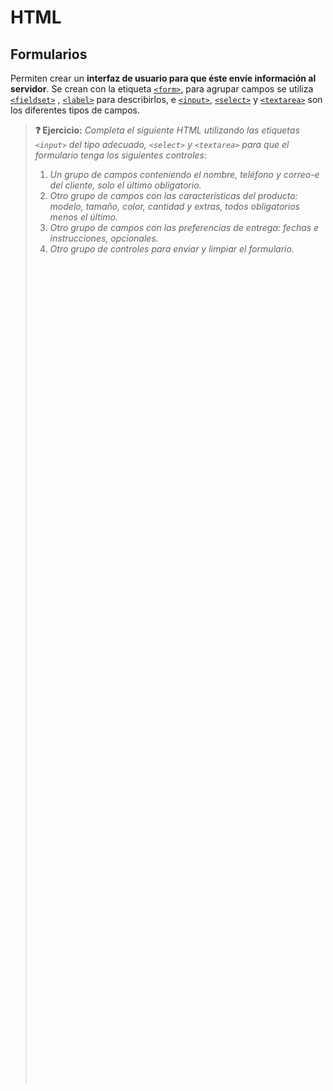 # HTML
## Formularios

Permiten crear un **interfaz de usuario para que éste envíe información al servidor**. Se crean con la etiqueta [`<form>`](https://developer.mozilla.org/en-US/docs/Web/HTML/Element/form), para agrupar campos se utiliza [`<fieldset>`](https://developer.mozilla.org/en-US/docs/Web/HTML/Element/fieldset) , [`<label>`](https://developer.mozilla.org/en-US/docs/Web/HTML/Element/label) para describirlos, e [`<input>`](https://developer.mozilla.org/en-US/docs/Web/HTML/Element/input#input_types), [`<select>`](https://developer.mozilla.org/en-US/docs/Web/HTML/Element/select) y [`<textarea>`](https://developer.mozilla.org/en-US/docs/Web/HTML/Element/textarea) son los diferentes tipos de campos.

> **❓ Ejercicio:** _Completa el siguiente HTML utilizando las etiquetas `<input>` del tipo adecuado, `<select>` y `<textarea>` para que el formulario tenga los siguientes controles:_
> 1. _Un grupo de campos conteniendo el nombre, teléfono y correo-e del cliente, solo el último obligatorio._
> 2. _Otro grupo de campos con las características del producto: modelo, tamaño, color, cantidad y extras, todos obligatorios menos el último._
> 3. _Otro grupo de campos con las preferencias de entrega: fechas e instrucciones, opcionales._
> 4. _Otro grupo de controles para enviar y limpiar el formulario._
> <div class="codepen" data-prefill="{}" data-height="600" data-theme-id="light" data-default-tab="html,result" data-editable="true" style="opacity:0">
> <pre data-lang="html">&lt;body>
> &lt;form action="URL absoluta o relativa" method="get o post">
>  &lt;h2>Formulario del pedido&lt;/h2>
>  &lt;fieldset>
>   &lt;legend>Datos personales&lt;/legend>
>   &lt;p>
>    &lt;label for="name_id">Nombre:&lt;/label>&lt;br>
>    &lt;!-- Campo de texto -->
>   &lt;/p>
>   &lt;p>
>    &lt;label for="phone_id">Teléfono:&lt;/label>&lt;br>
>    &lt;!-- Campo de teléfono -->
>   &lt;/p>
>   &lt;p>
>    &lt;label for="email_id">Email:&lt;/label>&lt;br>
>    &lt;!-- Campo de email obligatorio -->
>   &lt;/p>
>  &lt;/fieldset>
>  &lt;fieldset>
>   &lt;legend>Producto&lt;/legend>
>   &lt;p>
>    &lt;label for="model_id">Modelo:&lt;/label>&lt;br>
>    &lt;!-- Menú con 1 opción seleccionable de entre estas: Modelo 1, Modelo 2 y Modelo 3 --> 
>   &lt;/p>
>   &lt;p>Tamaño:
>    &lt;ul>
>     &lt;li>
>      &lt;!-- Opción excluyente obligatoria -->
>      &lt;label for="size-1_id">S&lt;/label>
>     &lt;/li>
>     &lt;li>
>      &lt;!-- Opción excluyente obligatoria -->
>      &lt;label for="size-2_id">M&lt;/label>
>     &lt;/li>
>     &lt;li>
>      &lt;!-- Opción excluyente obligatoria -->
>      &lt;label for="size-3_id">L&lt;/label>
>     &lt;/li>
>    &lt;/ul>
>   &lt;/p>
>   &lt;p>
>    &lt;label for="color_id">Color:&lt;/label>&lt;br>
>    &lt;!-- Campo de color obligatorio -->
>   &lt;/p>
>   &lt;p>
>    &lt;label for="amount_id">Cantidad:&lt;/label>&lt;br>
>    &lt;!-- Campo numérico con valor mínimo 1 y máximo 5 obligatorio -->
>   &lt;/p>
>   &lt;p>Extras:
>    &lt;ul>
>     &lt;li>
>      &lt;!-- Casilla de verificación -->
>      &lt;label for="extra-1_id">Extra 1&lt;/label>
>     &lt;/li>
>     &lt;li>
>      &lt;!-- Casilla de verificación -->
>      &lt;label for="extra-2_id">Extra 2&lt;/label>
>     &lt;/li>
>     &lt;li>
>      &lt;!-- Casilla de verificación -->
>      &lt;label for="extra-3_id">Extra 3&lt;/label>
>     &lt;/li>
>    &lt;/ul>
>   &lt;/p>
>  &lt;/fieldset>
>  &lt;fieldset>
>   &lt;legend>Entrega&lt;/legend>
>   &lt;p>
>    &lt;label for="fecha_id">Fecha:&lt;/label>&lt;br>
>    &lt;!-- Campo de fecha con valor minimo la fecha de hoy -->
>   &lt;/p>
>   &lt;p>
>    &lt;label for="instructions_id">Instrucciones:&lt;/label>&lt;br>
>    &lt;!-- Área de texto -->
>   &lt;/p>
>  &lt;/fieldset>
>  &lt;fieldset>
>   &lt;!-- Botón para enviar -->
>   &lt;!-- Botón para resetear el formulario -->
>  &lt;/fieldset>
> &lt;/form>
> &lt;/body>
> </pre></div>
